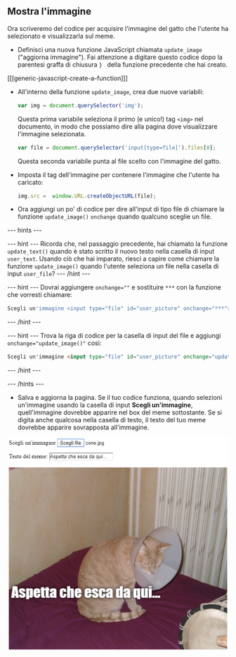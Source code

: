 ## Mostra l'immagine

Ora scriveremo del codice per acquisire l'immagine del gatto che l'utente ha selezionato e visualizzarla sul meme.

- Definisci una nuova funzione JavaScript chiamata `update_image` ("aggiorna immagine"). Fai attenzione a digitare questo codice dopo la parentesi graffa di chiusura `} ` della funzione precedente che hai creato.

[[[generic-javascript-create-a-function]]]

- All'interno della funzione `update_image`, crea due nuove variabili:

    ```javascript
    var img = document.querySelector('img');
    ```

    Questa prima variabile seleziona il primo (e unico!) tag `<img>` nel documento, in modo che possiamo dire alla pagina dove visualizzare l'immagine selezionata.

    ```javascript
    var file = document.querySelector('input[type=file]').files[0];
    ```

    Questa seconda variabile punta al file scelto con l'immagine del gatto.

- Imposta il tag dell'immagine per contenere l'immagine che l'utente ha caricato:

    ```javascript
    img.src =  window.URL.createObjectURL(file);
    ```

- Ora aggiungi un po' di codice per dire all'input di tipo file di chiamare la funzione `update_image()` `onchange` quando qualcuno sceglie un file.

--- hints ---

--- hint --- Ricorda che, nel passaggio precedente, hai chiamato la funzione `update_text()` quando è stato scritto il nuovo testo nella casella di input `user_text`. Usando ciò che hai imparato, riesci a capire come chiamare la funzione `update_image()` quando l'utente seleziona un file nella casella di input `user_file`? --- /hint ---

--- hint --- Dovrai aggiungere `onchange=""` e sostituire `***` con la funzione che vorresti chiamare:
```javascript
Scegli un'immagine <input type="file" id="user_picture" onchange="***">
```
--- /hint ---

--- hint --- Trova la riga di codice per la casella di input del file e aggiungi `onchange="update_image()"` così:
```html
Scegli un'immagine <input type="file" id="user_picture" onchange="update_image()">
```

--- /hint ---

--- /hints ---

- Salva e aggiorna la pagina. Se il tuo codice funziona, quando selezioni un'immagine usando la casella di input **Scegli un'immagine**, quell'immagine dovrebbe apparire nel box del meme sottostante. Se si digita anche qualcosa nella casella di testo, il testo del tuo meme dovrebbe apparire sovrapposta all'immagine.

![Meme finito](images/finished-meme.png)
